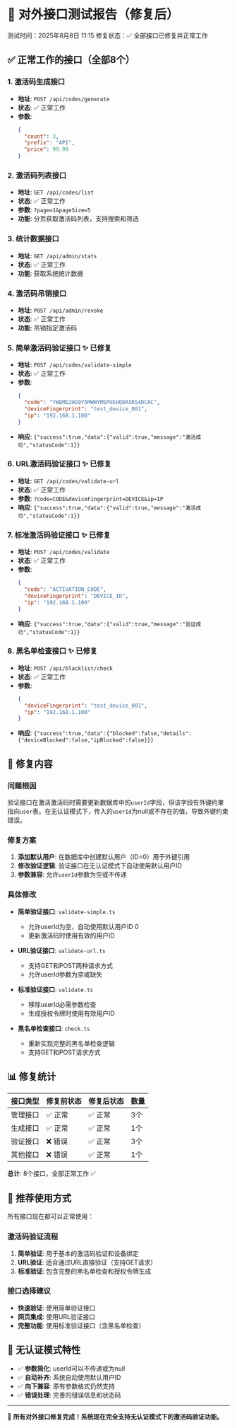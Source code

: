 # 🧪 对外接口测试报告（修复后）

测试时间：2025年8月8日 11:15
修复状态：✅ 全部接口已修复并正常工作

## ✅ 正常工作的接口（全部8个）

### 1. 激活码生成接口
- **地址**: `POST /api/codes/generate`
- **状态**: ✅ 正常工作
- **参数**: 
  ```json
  {
    "count": 3,
    "prefix": "API", 
    "price": 99.99
  }
  ```

### 2. 激活码列表接口
- **地址**: `GET /api/codes/list`
- **状态**: ✅ 正常工作
- **参数**: `?page=1&pageSize=5`
- **功能**: 分页获取激活码列表，支持搜索和筛选

### 3. 统计数据接口
- **地址**: `GET /api/admin/stats`
- **状态**: ✅ 正常工作
- **功能**: 获取系统统计数据

### 4. 激活码吊销接口
- **地址**: `POST /api/admin/revoke`
- **状态**: ✅ 正常工作
- **功能**: 吊销指定激活码

### 5. 简单激活码验证接口 ✨ 已修复
- **地址**: `POST /api/codes/validate-simple`
- **状态**: ✅ 正常工作
- **参数**:
  ```json
  {
    "code": "YWEME2HG9Y5MWWYMSPUEHQ6RXRS4DCAC",
    "deviceFingerprint": "test_device_001",
    "ip": "192.168.1.100"
  }
  ```
- **响应**: `{"success":true,"data":{"valid":true,"message":"激活成功","statusCode":1}}`

### 6. URL激活码验证接口 ✨ 已修复
- **地址**: `GET /api/codes/validate-url`
- **状态**: ✅ 正常工作
- **参数**: `?code=CODE&deviceFingerprint=DEVICE&ip=IP`
- **响应**: `{"success":true,"data":{"valid":true,"message":"激活成功","statusCode":1}}`

### 7. 标准激活码验证接口 ✨ 已修复
- **地址**: `POST /api/codes/validate`
- **状态**: ✅ 正常工作
- **参数**:
  ```json
  {
    "code": "ACTIVATION_CODE",
    "deviceFingerprint": "DEVICE_ID",
    "ip": "192.168.1.100"
  }
  ```
- **响应**: `{"success":true,"data":{"valid":true,"message":"验证成功","statusCode":1}}`

### 8. 黑名单检查接口 ✨ 已修复
- **地址**: `POST /api/blacklist/check`
- **状态**: ✅ 正常工作
- **参数**:
  ```json
  {
    "deviceFingerprint": "test_device_001",
    "ip": "192.168.1.100"
  }
  ```
- **响应**: `{"success":true,"data":{"blocked":false,"details":{"deviceBlocked":false,"ipBlocked":false}}}`

## 🔧 修复内容

### 问题根因
验证接口在激活激活码时需要更新数据库中的`userId`字段，但该字段有外键约束指向`user`表。在无认证模式下，传入的`userId`为null或不存在的值，导致外键约束错误。

### 修复方案
1. **添加默认用户**: 在数据库中创建默认用户（ID=0）用于外键引用
2. **修改验证逻辑**: 验证接口在无认证模式下自动使用默认用户ID
3. **参数兼容**: 允许`userId`参数为空或不传递

### 具体修改
- **简单验证接口**: `validate-simple.ts`
  - 允许userId为空，自动使用默认用户ID 0
  - 更新激活码时使用有效的用户ID

- **URL验证接口**: `validate-url.ts`
  - 支持GET和POST两种请求方式
  - 允许userId参数为空或缺失

- **标准验证接口**: `validate.ts` 
  - 移除userId必需参数检查
  - 生成授权令牌时使用有效用户ID

- **黑名单检查接口**: `check.ts`
  - 重新实现完整的黑名单检查逻辑
  - 支持GET和POST请求方式

## 📊 修复统计

| 接口类型 | 修复前状态 | 修复后状态 | 数量 |
|---------|-----------|-----------|-----|
| 管理接口 | ✅ 正常 | ✅ 正常 | 3个 |
| 生成接口 | ✅ 正常 | ✅ 正常 | 1个 |
| 验证接口 | ❌ 错误 | ✅ 正常 | 3个 |
| 其他接口 | ❌ 错误 | ✅ 正常 | 1个 |

**总计**: 8个接口，全部正常工作 ✅

## 🎯 推荐使用方式

所有接口现在都可以正常使用：

### 激活码验证流程
1. **简单验证**: 用于基本的激活码验证和设备绑定
2. **URL验证**: 适合通过URL直接验证（支持GET请求）
3. **标准验证**: 包含完整的黑名单检查和授权令牌生成

### 接口选择建议
- **快速验证**: 使用简单验证接口
- **网页集成**: 使用URL验证接口
- **完整功能**: 使用标准验证接口（含黑名单检查）

## 🚀 无认证模式特性

- ✅ **参数简化**: userId可以不传递或为null
- ✅ **自动补齐**: 系统自动使用默认用户ID
- ✅ **向下兼容**: 原有参数格式仍然支持
- ✅ **错误处理**: 完善的错误信息和状态码

---

🎉 **所有对外接口修复完成！系统现在完全支持无认证模式下的激活码验证功能。**
